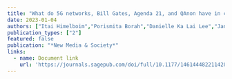 ```yaml
---
title: "What do 5G networks, Bill Gates, Agenda 21, and QAnon have in common? Sources, distribution, and characteristics"
date: 2023-01-04
authors: ["Itai Himelboim","Porismita Borah","Danielle Ka Lai Lee","Janice Lee","Yan Su","Anastasia Vishnevskaya","Xizhu Xiao"]
publication_types: ["2"]
featured: false
publication: "*New Media & Society*"
links:
  - name: Document link
    url: 'https://journals.sagepub.com/doi/full/10.1177/14614448221142800'
---
```

